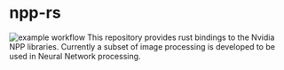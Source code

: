 # npp-rs
![example workflow](https://github.com/vansweej/npp-rs/actions/workflows/rust.yml/badge.svg)
This repository provides rust bindings to the Nvidia NPP libraries. 
Currently a subset of image processing is developed to be used in Neural Network processing.

